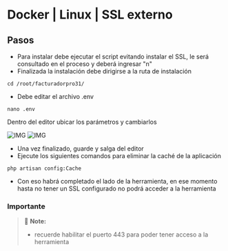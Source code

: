 # Docker | Linux | SSL externo 

## Pasos 

- Para instalar debe ejecutar el script evitando instalar el SSL, le será consultado en el proceso y deberá ingresar "n"
- Finalizada la instalación debe dirigirse a la ruta de instalación
```
cd /root/facturadorpro31/
```

- Debe editar el archivo .env

```
nano .env
```

Dentro del editor ubicar los parámetros y cambiarlos

![IMG](https://media.discordapp.net/attachments/1087758675118137394/1201601781940101211/image.png?ex=65ca69dd&is=65b7f4dd&hm=11f6aaa4d9e8ecd3a0a33838b88cc7ad9bb8958aeb7f78b6d5bccdc3814c58af&=&format=webp&quality=lossless) ![IMG](https://media.discordapp.net/attachments/1087758675118137394/1201601958079910089/image.png?ex=65ca6a07&is=65b7f507&hm=9e01ef7aadc4ee776ff2535f5e80c5427c7e55bd69cf300516bb1a9982787414&=&format=webp&quality=lossless)

- Una vez finalizado, guarde y salga del editor
- Ejecute los siguientes comandos para eliminar la caché de la aplicación
```
php artisan config:Cache
```

- Con eso habrá completado el lado de la herramienta, en ese momento hasta no tener un SSL configurado no podrá acceder a la herramienta

### Importante 

> :memo: **Note:** 
>  - recuerde habilitar el puerto 443 para poder tener acceso a la herramienta
